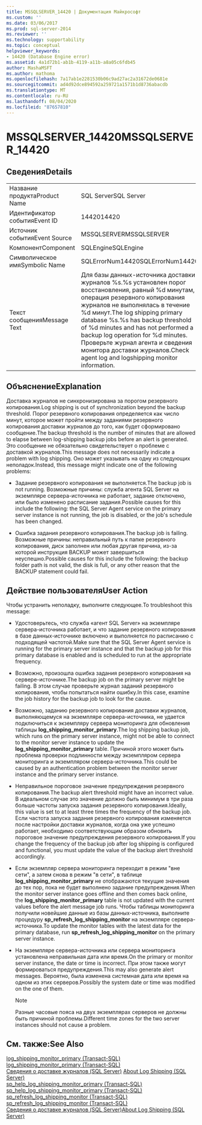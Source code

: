 ```yaml
---
title: MSSQLSERVER_14420 | Документация Майкрософт
ms.custom: ''
ms.date: 03/06/2017
ms.prod: sql-server-2014
ms.reviewer: ''
ms.technology: supportability
ms.topic: conceptual
helpviewer_keywords:
- 14420 (Database Engine error)
ms.assetid: 4a1d72b1-ab1b-4119-a11b-a8a05c6fdb45
author: MashaMSFT
ms.author: mathoma
ms.openlocfilehash: 7a17ab1e2281530b06c9ad27ac2a31672de0681e
ms.sourcegitcommit: ad4d92dce894592a259721a1571b1d8736abacdb
ms.translationtype: MT
ms.contentlocale: ru-RU
ms.lasthandoff: 08/04/2020
ms.locfileid: "87657810"
---
```

# <a name="mssqlserver_14420"></a><span data-ttu-id="7cff6-102">MSSQLSERVER_14420</span><span class="sxs-lookup"><span data-stu-id="7cff6-102">MSSQLSERVER_14420</span></span>
    
## <a name="details"></a><span data-ttu-id="7cff6-103">Сведения</span><span class="sxs-lookup"><span data-stu-id="7cff6-103">Details</span></span>  
  
|||  
|-|-|  
|<span data-ttu-id="7cff6-104">Название продукта</span><span class="sxs-lookup"><span data-stu-id="7cff6-104">Product Name</span></span>|<span data-ttu-id="7cff6-105">SQL Server</span><span class="sxs-lookup"><span data-stu-id="7cff6-105">SQL Server</span></span>|  
|<span data-ttu-id="7cff6-106">Идентификатор события</span><span class="sxs-lookup"><span data-stu-id="7cff6-106">Event ID</span></span>|<span data-ttu-id="7cff6-107">14420</span><span class="sxs-lookup"><span data-stu-id="7cff6-107">14420</span></span>|  
|<span data-ttu-id="7cff6-108">Источник события</span><span class="sxs-lookup"><span data-stu-id="7cff6-108">Event Source</span></span>|<span data-ttu-id="7cff6-109">MSSQLSERVER</span><span class="sxs-lookup"><span data-stu-id="7cff6-109">MSSQLSERVER</span></span>|  
|<span data-ttu-id="7cff6-110">Компонент</span><span class="sxs-lookup"><span data-stu-id="7cff6-110">Component</span></span>|<span data-ttu-id="7cff6-111">SQLEngine</span><span class="sxs-lookup"><span data-stu-id="7cff6-111">SQLEngine</span></span>|  
|<span data-ttu-id="7cff6-112">Символическое имя</span><span class="sxs-lookup"><span data-stu-id="7cff6-112">Symbolic Name</span></span>|<span data-ttu-id="7cff6-113">SQLErrorNum14420</span><span class="sxs-lookup"><span data-stu-id="7cff6-113">SQLErrorNum14420</span></span>|  
|<span data-ttu-id="7cff6-114">Текст сообщения</span><span class="sxs-lookup"><span data-stu-id="7cff6-114">Message Text</span></span>|<span data-ttu-id="7cff6-115">Для базы данных-источника доставки журналов %s.%s установлен порог восстановления, равный %d минутам, операция резервного копирования журналов не выполнялась в течение %d минут.</span><span class="sxs-lookup"><span data-stu-id="7cff6-115">The log shipping primary database %s.%s has backup threshold of %d minutes and has not performed a backup log operation for %d minutes.</span></span> <span data-ttu-id="7cff6-116">Проверьте журнал агента и сведения монитора доставки журналов.</span><span class="sxs-lookup"><span data-stu-id="7cff6-116">Check agent log and logshipping monitor information.</span></span>|  
  
## <a name="explanation"></a><span data-ttu-id="7cff6-117">Объяснение</span><span class="sxs-lookup"><span data-stu-id="7cff6-117">Explanation</span></span>  
 <span data-ttu-id="7cff6-118">Доставка журналов не синхронизирована за порогом резервного копирования.</span><span class="sxs-lookup"><span data-stu-id="7cff6-118">Log shipping is out of synchronization beyond the backup threshold.</span></span> <span data-ttu-id="7cff6-119">Порог резервного копирования определяется как число минут, которое может пройти между заданиями резервного копирования доставки журналов до того, как будет сформировано сообщение.</span><span class="sxs-lookup"><span data-stu-id="7cff6-119">The backup threshold is the number of minutes that are allowed to elapse between log-shipping backup jobs before an alert is generated.</span></span> <span data-ttu-id="7cff6-120">Это сообщение не обязательно свидетельствует о проблеме с доставкой журналов.</span><span class="sxs-lookup"><span data-stu-id="7cff6-120">This message does not necessarily indicate a problem with log shipping.</span></span> <span data-ttu-id="7cff6-121">Оно может указывать на одну из следующих неполадок.</span><span class="sxs-lookup"><span data-stu-id="7cff6-121">Instead, this message might indicate one of the following problems:</span></span>  
  
-   <span data-ttu-id="7cff6-122">Задание резервного копирования не выполняется.</span><span class="sxs-lookup"><span data-stu-id="7cff6-122">The backup job is not running.</span></span> <span data-ttu-id="7cff6-123">Возможные причины: служба агента SQL Server на экземпляре сервера-источника не работает, задание отключено, или было изменено расписание задания.</span><span class="sxs-lookup"><span data-stu-id="7cff6-123">Possible causes for this include the following: the SQL Server Agent service on the primary server instance is not running, the job is disabled, or the job's schedule has been changed.</span></span>  
  
-   <span data-ttu-id="7cff6-124">Ошибка задания резервного копирования.</span><span class="sxs-lookup"><span data-stu-id="7cff6-124">The backup job is failing.</span></span> <span data-ttu-id="7cff6-125">Возможные причины: неправильный путь к папке резервного копирования, диск заполнен или любая другая причина, из-за которой инструкция BACKUP может завершиться неуспешно.</span><span class="sxs-lookup"><span data-stu-id="7cff6-125">Possible causes for this include the following: the backup folder path is not valid, the disk is full, or any other reason that the BACKUP statement could fail.</span></span>  
  
## <a name="user-action"></a><span data-ttu-id="7cff6-126">Действие пользователя</span><span class="sxs-lookup"><span data-stu-id="7cff6-126">User Action</span></span>  
 <span data-ttu-id="7cff6-127">Чтобы устранить неполадку, выполните следующее.</span><span class="sxs-lookup"><span data-stu-id="7cff6-127">To troubleshoot this message:</span></span>  
  
-   <span data-ttu-id="7cff6-128">Удостоверьтесь, что служба «агент SQL Server» на экземпляре сервера-источника работает, и что задание резервного копирования в базе данных-источнике включено и выполняется по расписанию с подходящей частотой.</span><span class="sxs-lookup"><span data-stu-id="7cff6-128">Make sure that the SQL Server Agent service is running for the primary server instance and that the backup job for this primary database is enabled and is scheduled to run at the appropriate frequency.</span></span>  
  
-   <span data-ttu-id="7cff6-129">Возможно, произошла ошибка задания резервного копирования на сервере-источнике.</span><span class="sxs-lookup"><span data-stu-id="7cff6-129">The backup job on the primary server might be failing.</span></span> <span data-ttu-id="7cff6-130">В этом случае проверьте журнал заданий резервного копирования, чтобы попытаться найти ошибку.</span><span class="sxs-lookup"><span data-stu-id="7cff6-130">In this case, examine the job history for the backup job to look for the cause.</span></span>  
  
-   <span data-ttu-id="7cff6-131">Возможно, заданию резервного копирования доставки журналов, выполняющемуся на экземпляре сервера-источника, не удается подключиться к экземпляру сервера мониторинга для обновления таблицы **log_shipping_monitor_primary**.</span><span class="sxs-lookup"><span data-stu-id="7cff6-131">The log shipping backup job, which runs on the primary server instance, might not be able to connect to the monitor server instance to update the **log_shipping_monitor_primary** table.</span></span> <span data-ttu-id="7cff6-132">Причиной этого может быть проблема проверки подлинности между экземпляром сервера мониторинга и экземпляром сервера-источника.</span><span class="sxs-lookup"><span data-stu-id="7cff6-132">This could be caused by an authentication problem between the monitor server instance and the primary server instance.</span></span>  
  
-   <span data-ttu-id="7cff6-133">Неправильное пороговое значение предупреждения резервного копирования.</span><span class="sxs-lookup"><span data-stu-id="7cff6-133">The backup alert threshold might have an incorrect value.</span></span> <span data-ttu-id="7cff6-134">В идеальном случае это значение должно быть минимум в три раза больше частоты запуска задания резервного копирования.</span><span class="sxs-lookup"><span data-stu-id="7cff6-134">Ideally, this value is set to at least three times the frequency of the backup job.</span></span> <span data-ttu-id="7cff6-135">Если частота запуска задания резервного копирования изменяется после настройки доставки журналов, когда она уже успешно работает, необходимо соответствующим образом обновить пороговое значение предупреждения резервного копирования.</span><span class="sxs-lookup"><span data-stu-id="7cff6-135">If you change the frequency of the backup job after log shipping is configured and functional, you must update the value of the backup alert threshold accordingly.</span></span>  
  
-   <span data-ttu-id="7cff6-136">Если экземпляр сервера мониторинга переходит в режим "вне сети", а затем снова в режим "в сети", в таблице **log_shipping_monitor_primary** не отображаются текущие значения до тех пор, пока не будет выполнено задание предупреждения.</span><span class="sxs-lookup"><span data-stu-id="7cff6-136">When the monitor server instance goes offline and then comes back online, the **log_shipping_monitor_primary** table is not updated with the current values before the alert message job runs.</span></span> <span data-ttu-id="7cff6-137">Чтобы таблицы мониторинга получили новейшие данные из базы данных-источника, выполните процедуру **sp_refresh_log_shipping_monitor** на экземпляре сервера-источника.</span><span class="sxs-lookup"><span data-stu-id="7cff6-137">To update the monitor tables with the latest data for the primary database, run **sp_refresh_log_shipping_monitor** on the primary server instance.</span></span>  
  
-   <span data-ttu-id="7cff6-138">На экземпляре сервера-источника или сервера мониторинга установлена неправильная дата или время.</span><span class="sxs-lookup"><span data-stu-id="7cff6-138">On the primary or monitor server instance, the date or time is incorrect.</span></span> <span data-ttu-id="7cff6-139">При этом также могут формироваться предупреждения.</span><span class="sxs-lookup"><span data-stu-id="7cff6-139">This may also generate alert messages.</span></span> <span data-ttu-id="7cff6-140">Вероятно, была изменена системная дата или время на одном из этих серверов.</span><span class="sxs-lookup"><span data-stu-id="7cff6-140">Possibly the system date or time was modified on the one of them.</span></span>  
  
    > [!NOTE]  
    >  <span data-ttu-id="7cff6-141">Разные часовые пояса на двух экземплярах серверов не должны быть причиной проблемы.</span><span class="sxs-lookup"><span data-stu-id="7cff6-141">Different time zones for the two server instances should not cause a problem.</span></span>  
  
## <a name="see-also"></a><span data-ttu-id="7cff6-142">См. также:</span><span class="sxs-lookup"><span data-stu-id="7cff6-142">See Also</span></span>  
 <span data-ttu-id="7cff6-143">[log_shipping_monitor_primary &#40;Transact-SQL&#41;](/sql/relational-databases/system-tables/log-shipping-monitor-primary-transact-sql) </span><span class="sxs-lookup"><span data-stu-id="7cff6-143">[log_shipping_monitor_primary &#40;Transact-SQL&#41;](/sql/relational-databases/system-tables/log-shipping-monitor-primary-transact-sql) </span></span>  
 <span data-ttu-id="7cff6-144">[Сведения о доставке журналов (SQL Server)](../../database-engine/log-shipping/about-log-shipping-sql-server.md) </span><span class="sxs-lookup"><span data-stu-id="7cff6-144">[About Log Shipping &#40;SQL Server&#41;](../../database-engine/log-shipping/about-log-shipping-sql-server.md) </span></span>  
 <span data-ttu-id="7cff6-145">[sp_help_log_shipping_monitor_primary &#40;Transact-SQL&#41;](/sql/relational-databases/system-stored-procedures/sp-help-log-shipping-monitor-primary-transact-sql) </span><span class="sxs-lookup"><span data-stu-id="7cff6-145">[sp_help_log_shipping_monitor_primary &#40;Transact-SQL&#41;](/sql/relational-databases/system-stored-procedures/sp-help-log-shipping-monitor-primary-transact-sql) </span></span>  
 <span data-ttu-id="7cff6-146">[sp_refresh_log_shipping_monitor &#40;Transact-SQL&#41;](/sql/relational-databases/system-stored-procedures/sp-refresh-log-shipping-monitor-transact-sql) </span><span class="sxs-lookup"><span data-stu-id="7cff6-146">[sp_refresh_log_shipping_monitor &#40;Transact-SQL&#41;](/sql/relational-databases/system-stored-procedures/sp-refresh-log-shipping-monitor-transact-sql) </span></span>  
 [<span data-ttu-id="7cff6-147">Сведения о доставке журналов (SQL Server)</span><span class="sxs-lookup"><span data-stu-id="7cff6-147">About Log Shipping &#40;SQL Server&#41;</span></span>](../../database-engine/log-shipping/about-log-shipping-sql-server.md)  
  
  

